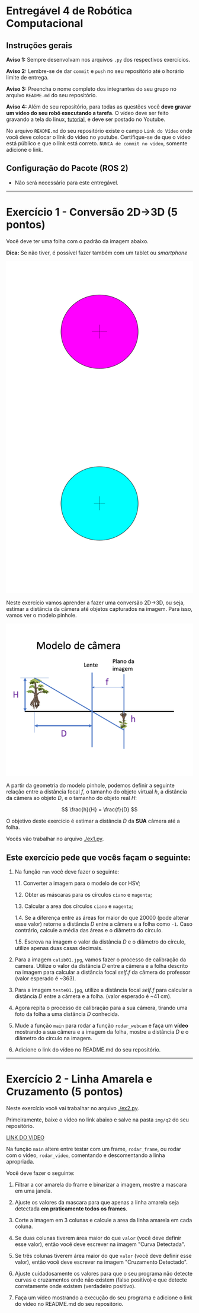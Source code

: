 # Entregável 4 de Robótica Computacional

## Instruções gerais

**Aviso 1:** Sempre desenvolvam nos arquivos `.py` dos respectivos exercícios.

**Aviso 2:** Lembre-se de dar `commit` e `push` no seu repositório até o horário limite de entrega.

**Aviso 3:** Preencha o nome completo dos integrantes do seu grupo no arquivo `README.md` do seu repositório.

**Aviso 4:** Além de seu repositório, para todas as questões você **deve gravar um vídeo do seu robô executando a tarefa**. O vídeo deve ser feito gravando a tela do linux, [tutorial](https://insper.github.io/robotica-computacional/screen_record/), e deve ser postado no Youtube. 

No arquivo `README.md` do seu repositório existe o campo `Link do Vídeo` onde você deve colocar o link do video no youtube. Certifique-se de que o vídeo está público e que o link está correto. `NUNCA de commit no vídeo`, somente adicione o link.

## Configuração do Pacote (ROS 2)

- Não será necessário para este entregável.

____________________________________________________________________

# Exercício 1 - Conversão 2D->3D (5 pontos)

Você deve ter uma folha com o padrão da imagem abaixo.

**Dica:** Se não tiver, é possível fazer também com um tablet ou *smartphone*
 
<!-- <img src="fig/folha_atividade.png" width=300> -->
![folha_atividade](fig/folha_atividade.png)

Neste exercício vamos aprender a fazer uma conversão 2D->3D, ou seja, estimar a distância da câmera até objetos capturados na imagem. Para isso, vamos ver o modelo pinhole.

<!-- <img src="fig/pinhole.png" width=60%> -->
![pinhole](fig/pinhole.png)

A partir da geometria do modelo pinhole, podemos definir a seguinte relação entre a distância focal $f$, o tamanho do objeto virtual $h$, a distância da câmera ao objeto $D$, e o tamanho do objeto real $H$:

$$
\frac{h}{H} = \frac{f}{D}
$$

O objetivo deste exercício é estimar a distância $D$ da **SUA** câmera até a folha.

Vocês vão trabalhar no arquivo [./ex1.py](./ex1.py).

## Este exercício pede que vocês façam o seguinte:

1. Na função `run` você deve fazer o seguinte:

    1.1. Converter a imagem para o modelo de cor HSV;

    1.2. Obter as máscaras para os círculos `ciano` e `magenta`;
    
    1.3. Calcular a area dos círculos `ciano` e `magenta`;

    1.4. Se a diferença entre as áreas for maior do que 20000 (pode alterar esse valor) retorne a distância $D$ entre a câmera e a folha como `-1`. Caso contrário, calcule a média das áreas e o diâmetro do círculo.

    1.5. Escreva na imagem o valor da distância $D$ e o diâmetro do círculo, utilize apenas duas casas decimais.

2. Para a imagem `calib01.jpg`, vamos fazer o processo de calibração da camera. Utilize o valor da distância $D$ entre a câmera e a folha descrito na imagem para calcular a distância focal $self.f$ da câmera do professor (valor esperado é ~363).

3. Para a imagem `teste01.jpg`, utilize a distância focal $self.f$ para calcular a distância $D$ entre a câmera e a folha. (valor esperado é ~41 cm).

4. Agora repita o processo de calibração para a sua câmera, tirando uma foto da folha a uma distância $D$ conhecida.

5. Mude a função `main` para rodar a função `rodar_webcam` e faça um **vídeo** mostrando a sua câmera e a imagem da folha, mostre a distância $D$ e o diâmetro do círculo na imagem.

6. Adicione o link do vídeo no README.md do seu repositório.

__________

# Exercício 2 - Linha Amarela e Cruzamento (5 pontos)

Neste exercício você vai trabalhar no arquivo [./ex2.py](./ex2.py).

Primeiramente, baixe o vídeo no link abaixo e salve na pasta `img/q2` do seu repositório. 

[LINK DO VIDEO](https://insper-my.sharepoint.com/:v:/g/personal/diegops_insper_edu_br/EVNzpavCn6NPqMfgV0f9X_0Bcbn4SGEHJuudx7W54dJLFQ?e=j6adG7&nav=eyJyZWZlcnJhbEluZm8iOnsicmVmZXJyYWxBcHAiOiJTdHJlYW1XZWJBcHAiLCJyZWZlcnJhbFZpZXciOiJTaGFyZURpYWxvZyIsInJlZmVycmFsQXBwUGxhdGZvcm0iOiJXZWIiLCJyZWZlcnJhbE1vZGUiOiJ2aWV3In19)

Na função `main` altere entre testar com um frame, `rodar_frame`, ou rodar com o vídeo, `rodar_video`, comentando e descomentando a linha apropriada.

Você deve fazer o seguinte:

1. Filtrar a cor amarela do frame e binarizar a imagem, mostre a mascara em uma janela.

2. Ajuste os valores da mascara para que apenas a linha amarela seja detectada **em praticamente todos os frames**.

3. Corte a imagem em 3 colunas e calcule a area da linha amarela em cada coluna.

4. Se duas colunas tiverem área maior do que `valor` (você deve definir esse valor), então você deve escrever na imagem "Curva Detectada".

5. Se três colunas tiverem área maior do que `valor` (você deve definir esse valor), então você deve escrever na imagem "Cruzamento Detectado".

6. Ajuste cuidadosamente os valores para que o seu programa não detecte curvas e cruzamentos onde não existem (falso positivo) e que detecte corretamente onde existem (verdadeiro positivo).

7. Faça um vídeo mostrando a execução do seu programa e adicione o link do vídeo no README.md do seu repositório.